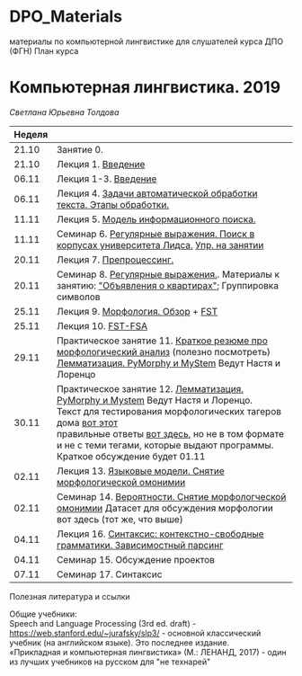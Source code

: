 # DPO_Materials
материалы по компьютерной лингвистике для слушателей курса ДПО (ФГН)
План курса
# Компьютерная лингвистика. 2019
*Светлана Юрьевна Толдова*

|Неделя||
|-|-|
|21.10|Занятие 0.|
|21.10|Лекция 1. [Введение](https://github.com/sjut/DPO_Materials/blob/master/Lectures/2019_CL1_1-3L_Topics.pptx)|
|06.11|Лекция 1-3. [Введение](https://github.com/sjut/DPO_Materials/blob/master/Lectures/2019_CL1_1-3L_Topics.pptx)|
|06.11|Лекция 4. [Задачи автоматической обработки текста. Этапы обработки.](https://github.com/sjut/DPO_Materials/blob/master/Lectures/2019_CL1_4L_Topics.pptx)|
|11.11|Лекция 5. [Модель информационного поиска.](https://github.com/sjut/DPO_Materials/blob/master/Lectures/CL1_DO_5L_Index.pptx)|
|11.11|Семинар 6. [Регулярные выражения. Поиск в корпусах университета Лидса.](https://github.com/sjut/DPO_Materials/blob/master/%D0%9F%D1%80%D0%B0%D0%BA%D1%82%D0%B8%D1%87%D0%B5%D1%81%D0%BA%D0%B8%D0%B5%20%D0%B7%D0%B0%D0%BD%D1%8F%D1%82%D0%B8%D1%8F/CL1_DO_6S_RegularExpressions.pptx) [Упр. на занятии](https://github.com/sjut/DPO_Materials/blob/master/%D0%9F%D1%80%D0%B0%D0%BA%D1%82%D0%B8%D1%87%D0%B5%D1%81%D0%BA%D0%B8%D0%B5%20%D0%B7%D0%B0%D0%BD%D1%8F%D1%82%D0%B8%D1%8F/%D0%9A%D1%80%D0%B0%D1%82%D0%BA%D0%BE%D0%B5%20%D0%BE%D0%BF%D0%B8%D1%81%D0%B0%D0%BD%D0%B8%D0%B5%20%D1%80%D0%B5%D0%B3%D1%83%D0%BB%D1%8F%D1%80%D0%BD%D1%8B%D1%85%20%D0%B2%D1%8B%D1%80%D0%B0%D0%B6%D0%B5%D0%BD%D0%B8%D0%B9%20%D0%B4%D0%BB%D1%8F%20%D1%80%D0%B0%D0%B1%D0%BE%D1%82%D1%8B%20%D1%81%20%D0%BA%D0%BE%D1%80%D0%BF%D1%83%D1%81%D0%BE%D0%BC%20%D1%83%D0%BD%D0%B8%D0%B2%D0%B5%D1%80%D1%81%D0%B8%D1%82%D0%B5%D1%82%D0%B0%20%D0%B3.%20%D0%9B%D0%B8%D0%B4%D1%81)|
|20.11|Лекция 7. [Препроцессинг.](https://github.com/sjut/DPO_Materials/blob/master/Lectures/CL1_DO_5L_Preprocessing.pptx)|
|20.11|Семинар 8. [Регулярные выражения.](https://github.com/sjut/DPO_Materials/blob/master/%D0%9F%D1%80%D0%B0%D0%BA%D1%82%D0%B8%D1%87%D0%B5%D1%81%D0%BA%D0%B8%D0%B5%20%D0%B7%D0%B0%D0%BD%D1%8F%D1%82%D0%B8%D1%8F/CL1_DO_6S_RegularExpressions.pptx). Материалы к занятию: ["Объявления о квартирах"](https://github.com/sjut/DPO_Materials/blob/master/%D0%9F%D1%80%D0%B0%D0%BA%D1%82%D0%B8%D1%87%D0%B5%D1%81%D0%BA%D0%B8%D0%B5%20%D0%B7%D0%B0%D0%BD%D1%8F%D1%82%D0%B8%D1%8F/flats.txt); Группировка символов|
|25.11|Лекция 9. [Морфология. Обзор](https://github.com/sjut/DPO_Materials/blob/master/Lectures/CL1_DO_9L_Morpho.pptx) + [FST](https://www.cs.vassar.edu/~cs395/docs/3.pdf)|
|25.11|Лекция 10. [FST-FSA]()|Для желающих: упр. на построение конечного автомата|
|29.11|Практическое занятие 11. [Краткое резюме про морфологический анализ](https://github.com/sjut/DPO_Materials/blob/master/%D0%9F%D1%80%D0%B0%D0%BA%D1%82%D0%B8%D1%87%D0%B5%D1%81%D0%BA%D0%B8%D0%B5%20%D0%B7%D0%B0%D0%BD%D1%8F%D1%82%D0%B8%D1%8F/morphology.pdf) (полезно посмотреть)<br>[Лемматизация. PyMorphy и MyStem](https://github.com/sjut/DPO_Materials/commit/087b343951f40352b92ca3d1d355498761fea09c) Ведут Настя и Лоренцо||
|30.11|Практическое занятие 12. [Лемматизация. PyMorphy и Mystem](https://github.com/sjut/DPO_Materials/blob/master/%D0%9F%D1%80%D0%B0%D0%BA%D1%82%D0%B8%D1%87%D0%B5%D1%81%D0%BA%D0%B8%D0%B5%20%D0%B7%D0%B0%D0%BD%D1%8F%D1%82%D0%B8%D1%8F/morphology.ipynb) Ведут Настя и Лоренцо. <br>Текст для тестирования морфологических тагеров дома [вот этот](https://github.com/sjut/DPO_Materials/blob/master/HomeTasks/test.txt) <br> правильные ответы [вот здесь](https://github.com/sjut/DPO_Materials/blob/master/HomeTasks/GoldStandard.txt), но не в том формате и не с теми тегами, которые выдают программы. Краткое обсуждение будет 01.11||
|02.11|Лекция 13. [Языковые модели. Снятие морфологической омонимии]()|
|02.11|Семинар 14. [Вероятности. Снятие морфологческой омонимии]() Датасет для обсуждения морфологии вот здесь  (тот же, что выше)|
|04.11|Лекция 16. [Синтаксис: контекстно-свободные грамматики. Зависимостный парсинг](https://github.com/sjut/DPO_Materials/blob/master/Lectures/2019_CL1_L_Synt.pptx)|
|04.11|Семинар 15. Обсуждение проектов|
|07.11|Семинар 17. Синтаксис 

Полезная литература и ссылки  

Общие учебники:  
Speech and Language Processing (3rd ed. draft) - https://web.stanford.edu/~jurafsky/slp3/ - основной классический учебник (на английском языке). Это последнее издание.   
«Прикладная и компьютерная лингвистика» (М.: ЛЕНАНД, 2017) - один из лучших учебников на русском для "не технарей"



